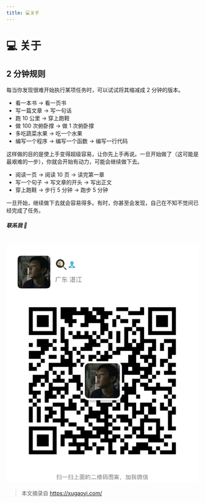 ```yaml
---
title: 💻关于
---
```


# 💻 关于

## 2 分钟规则

每当你发现很难开始执行某项任务时，可以试试将其缩减成 2 分钟的版本。

- 看一本书 → 看一页书
- 写一篇文章 → 写一句话
- 跑 10 公里 → 穿上跑鞋
- 做 100 次俯卧撑 → 做 1 次俯卧撑
- 多吃蔬菜水果 → 吃一个水果
- 编写一个程序 → 编写一个函数 → 编写一行代码

这样做的目的是使上手变得超级容易，让你先上手再说。一旦开始做了（这可能是最艰难的一步），你就会开始有动力，可能会继续做下去。

- 阅读一页 → 阅读 10 页 → 读完第一章
- 写一个句子 → 写文章的开头 → 写出正文
- 穿上跑鞋 → 步行 5 分钟 → 跑步 5 分钟

一旦开始，继续做下去就会容易得多。有时，你甚至会发现，自己在不知不觉间已经完成了任务。

##### 联系我 🤙

​ ![](https://raw.githubusercontent.com/Kiyan-a/For_picGo/img/202205211844672.jpg)

> 本文摘录自 https://xugaoyi.com/
